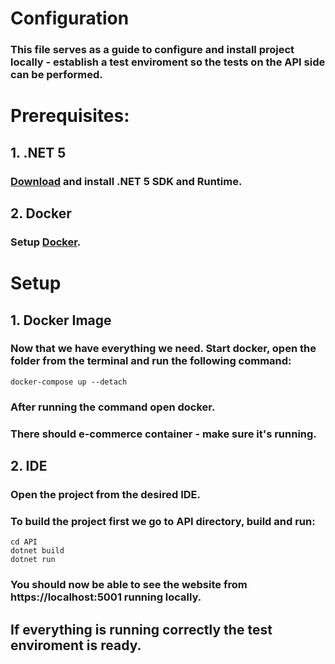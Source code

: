 # Configuration
### This file serves as a guide to configure and install project locally - establish a test enviroment so the tests on the API side can be performed.

# Prerequisites: 
## 1. .NET 5
### <a href="https://dotnet.microsoft.com/en-us/download/dotnet/5.0" target="_blank">Download</a> and install .NET 5 SDK and Runtime. 
## 2. Docker
### Setup <a href="https://www.docker.com/products/docker-desktop" target="_blank">Docker</a>.

# Setup

## 1. Docker Image
 ### Now that we have everything we need. Start docker, open the folder from the terminal and run the following command:
 ```
docker-compose up --detach
 ```
 ### After running the command open docker. 
 ### There should e-commerce container - make sure it's running.

## 2. IDE 
### Open the project from the desired IDE. 
### To build the project first we go to API directory, build and run:
```
cd API
dotnet build
dotnet run
```
### You should now be able to see the website from https://localhost:5001 running locally.
## If everything is running correctly the test enviroment is ready.


